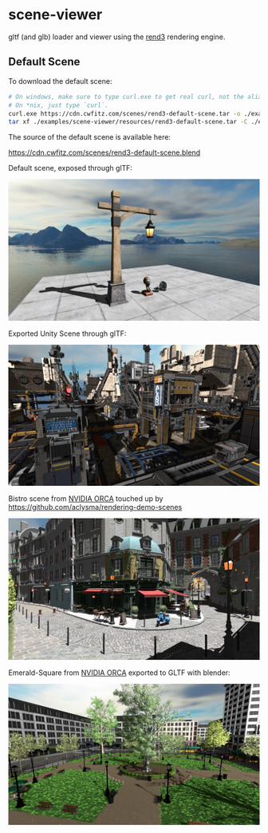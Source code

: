 # scene-viewer

gltf (and glb) loader and viewer using the [rend3](https://crates.io/crates/rend3) rendering engine.

## Default Scene

To download the default scene:

```bash
# On windows, make sure to type curl.exe to get real curl, not the alias in powershell.
# On *nix, just type `curl`.
curl.exe https://cdn.cwfitz.com/scenes/rend3-default-scene.tar -o ./examples/scene-viewer/resources/rend3-default-scene.tar
tar xf ./examples/scene-viewer/resources/rend3-default-scene.tar -C ./examples/scene-viewer/resources
```

The source of the default scene is available here:

https://cdn.cwfitz.com/scenes/rend3-default-scene.blend

Default scene, exposed through glTF:

![](screenshot.jpg)

Exported Unity Scene through glTF:

![](scifi-base.jpg)

Bistro scene from [NVIDIA ORCA](https://developer.nvidia.com/orca) touched up by https://github.com/aclysma/rendering-demo-scenes

![](bistro.jpg)

Emerald-Square from [NVIDIA ORCA](https://developer.nvidia.com/orca) exported to GLTF with blender:

![](emerald-square.jpg)
